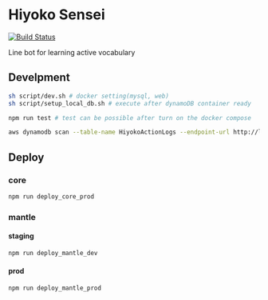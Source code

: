 # Hiyoko Sensei

[![Build Status](https://travis-ci.org/voidsatisfaction/Hiyoko-teacher.svg?branch=master)](https://travis-ci.org/voidsatisfaction/Hiyoko-teacher)

Line bot for learning active vocabulary

## Develpment

```sh
sh script/dev.sh # docker setting(mysql, web)
sh script/setup_local_db.sh # execute after dynamoDB container ready

npm run test # test can be possible after turn on the docker compose

aws dynamodb scan --table-name HiyokoActionLogs --endpoint-url http://localhost:18000 # scan local dynamodb HiyokoActionLogs table
```

## Deploy

### core

```sh
npm run deploy_core_prod
```

### mantle

#### staging

```sh
npm run deploy_mantle_dev
```

#### prod

```sh
npm run deploy_mantle_prod
```